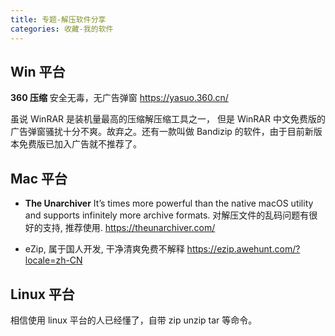 ```yaml
---
title: 专题-解压软件分享
categories: 收藏-我的软件
---
```


## Win 平台

**360 压缩**
安全无毒，无广告弹窗
<https://yasuo.360.cn/>

虽说 WinRAR 是装机量最高的压缩解压缩工具之一， 但是 WinRAR 中文免费版的广告弹窗骚扰十分不爽。故弃之。还有一款叫做 Bandizip 的软件，由于目前新版本免费版已加入广告就不推荐了。

## Mac 平台

* **The Unarchiver**
It’s times more powerful than the native macOS utility and supports infinitely more archive formats.
对解压文件的乱码问题有很好的支持, 推荐使用.
<https://theunarchiver.com/>

* eZip, 属于国人开发, 干净清爽免费不解释
<https://ezip.awehunt.com/?locale=zh-CN>

## Linux 平台

相信使用 linux 平台的人已经懂了，自带 zip unzip tar 等命令。
